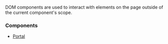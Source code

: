 DOM components are used to interact with elements on the page outside of the current component's scope.

### Components

- [Portal](/#/DOM/Portal)
